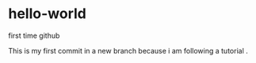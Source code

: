 # hello-world
first time github

This is my first commit in a new branch because i am following a tutorial .
